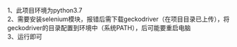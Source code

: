 1、此项目环境为python3.7  
2、需要安装selenium模块，报错后需下载geckodriver（在项目目录已上传），将geckodriver的目录配置到环境中（系统PATH），后可能要重启电脑  
3、运行即可  
